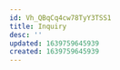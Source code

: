 ```yaml
---
id: Vh_QBqCq4cw78TyY3TSS1
title: Inquiry
desc: ''
updated: 1639759645939
created: 1639759645939
---
```


